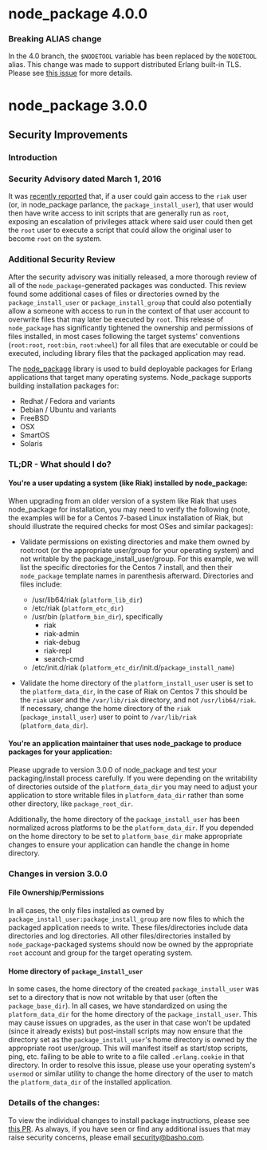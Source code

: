 # node_package 4.0.0

### Breaking ALIAS change
In the 4.0 branch, the `$NODETOOL` variable has been replaced by the `NODETOOL` alias.
This change was made to support distributed Erlang built-in TLS. Please see [this issue](https://github.com/basho/riak/issues/509) for more details.

# node_package 3.0.0
## Security Improvements
### Introduction
### Security Advisory dated March 1, 2016
It was [recently reported](http://docs.basho.com/riak/latest/community/product-advisories/codeinjectioninitfiles/)
that, if a user could gain access to the `riak` user (or, in node_package
parlance, the `package_install_user`), that user would then
have write access to init scripts that are generally run as `root`, exposing an
escalation of privileges attack where said user could then get the `root` user
to execute a script that could allow the original user to become `root` on the
system.

### Additional Security Review

After the security advisory was initially released, a more thorough review of
all of the `node_package`-generated packages was conducted. This review found
some additional cases of files or directories owned by the
`package_install_user` or `package_install_group` that could also potentially
allow a someone with access to run in the context of that user account to
overwrite files that may later be executed by `root`. This release of
`node_package` has significantly tightened the ownership and permissions of
files installed, in most cases following the target systems' conventions
(`root:root`, `root:bin`, `root:wheel`) for all files that are executable or
could be executed, including library files that the packaged application may
read.

The [node_package](https://github.com/basho/node_package) library is used to
build deployable packages for Erlang applications that target many operating
systems. Node_package supports building installation packages for:

- Redhat / Fedora and variants
- Debian / Ubuntu and variants
- FreeBSD
- OSX
- SmartOS
- Solaris

### TL;DR - What should I do?

#### You're a user updating a system (like Riak) installed by node_package:

When upgrading from an older version of a system like Riak that uses
node_package for installation, you may need to verify the following (note, the
examples will be for a Centos 7-based Linux installation of Riak, but should
illustrate the required checks for most OSes and similar packages):

- Validate permissions on existing directories and make them owned by root:root
  (or the appropriate user/group for your operating system) and not writable by
  the package_install_user/group. For this example, we will list the specific
  directories for the Centos 7 install, and then their `node_package` template
  names in parenthesis afterward. Directories and files include:
	- /usr/lib64/riak (`platform_lib_dir`)
	- /etc/riak (`platform_etc_dir`)
	- /usr/bin (`platform_bin_dir`), specifically
		- riak
		- riak-admin
		- riak-debug
		- riak-repl
		- search-cmd
	- /etc/init.d/riak (`platform_etc_dir`/init.d/`package_install_name`)

- Validate the home directory of the `platform_install_user` user is set to the
  `platform_data_dir`, in the case of Riak on Centos 7 this should be the `riak`
  user and the `/var/lib/riak` directory, and not `/usr/lib64/riak`. If
  necessary, change the home directory of the `riak` (`package_install_user`)
  user to point to `/var/lib/riak` (`platform_data_dir`).

#### You're an application maintainer that uses node_package to produce packages for your application:

Please upgrade to version 3.0.0 of node_package and test your packaging/install
process carefully. If you were depending on the writability of directories
outside of the `platform_data_dir` you may need to adjust your application to
store writable files in `platform_data_dir` rather than some other directory,
like `package_root_dir`. 

Additionally, the home directory of the `package_install_user` has been
normalized across platforms to be the `platform_data_dir`. If you depended on
the home directory to be set to `platform_base_dir` make appropriate changes to
ensure your application can handle the change in home directory.

### Changes in version 3.0.0
#### File Ownership/Permissions
In all cases, the only files installed as owned by
`package_install_user:package_install_group` are now files to which the
packaged application needs to write. These files/directories include data
directories and log directories. All other files/directories installed by
`node_package`-packaged systems should now be owned by the appropriate `root`
account and group for the target operating system.

#### Home directory of `package_install_user`
In some cases, the home directory of the created `package_install_user` was set
to a directory that is now not writable by that user (often the
`package_base_dir`). In all cases, we have standardized on using the
`platform_data_dir` for the home directory of the `package_install_user`. This
may cause issues on upgrades, as the user in that case won't be updated (since
it already exists) but post-install scripts may now ensure that the directory
set as the `package_install_user`'s home directory is owned by the appropriate
root user/group. This will manifest itself as start/stop scripts, ping, etc.
failing to be able to write to a file called `.erlang.cookie` in that
directory. In order to resolve this issue, please use your operating system's
`usermod` or similar utility to change the home directory of the user to match
the `platform_data_dir` of the installed application.

### Details of the changes:
To view the individual changes to install package instructions, please see
[this PR](https://github.com/basho/node_package/pull/196). As always, if you
have seen or find any additional issues that may raise security concerns,
please email [security@basho.com](mailto:security@basho.com).
